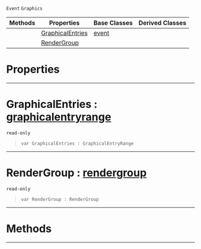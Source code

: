  `Event` `Graphics`



|Methods|Properties|Base Classes|Derived Classes|
|---|---|---|---|
| |[ GraphicalEntries](graphicalsortevent.md#graphicalentries-zilch-en)|[event](event.md)| |
| |[ RenderGroup](graphicalsortevent.md#rendergroup-zilch-engine)| | |


 #  Properties


---  
 #  GraphicalEntries : [graphicalentryrange](graphicalentryrange.md)

 `read-only`

> 
> ```TS:Nada
> var GraphicalEntries : GraphicalEntryRange


---  
 #  RenderGroup : [rendergroup](rendergroup.md)

 `read-only`

> 
> ```TS:Nada
> var RenderGroup : RenderGroup


---  
 #  Methods


---  
 

 